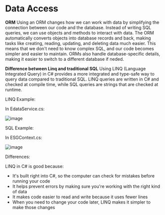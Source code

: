 # Data Access 

**ORM** 
Using an ORM changes how we can work with data by simplifying the connection between our code and the database. Instead of writing SQL queries, we can use objects and methods to interact with data. 
The ORM automatically converts objects into database records and back, making tasks like creating, reading, updating, and deleting data much easier. 
This means that we don't need to know complex SQL, and our code becomes simpler and easier to maintain. 
ORMs also handle database-specific details, making it easier to switch to a different database if neded. 

**Difference between Linq and traditional SQL** 
Using LINQ (Language Integrated Query) in C# provides a more integrated and type-safe way to query data compared to traditional SQL. 
LINQ queries are written in C# and checked at compile time, while SQL queries are strings that are checked at runtime.

LINQ Example:

In EdataService.cs:

![image](https://github.com/user-attachments/assets/9c7a273a-15d1-4bdc-a756-2c036f669967)

SQL Example:

In ESGContext.cs:

![image](https://github.com/user-attachments/assets/31858056-1e54-49f3-8388-548bbf8fc66d)

Differences: 

LINQ in C# is good because:
- It's built right into C#, so the computer can check for mistakes before running your code
- It helps prevent errors by making sure you're working with the right kind of data
- It makes code easier to read and write because it uses fewer lines
- When you need to change your code later, LINQ makes it simpler to make those changes
